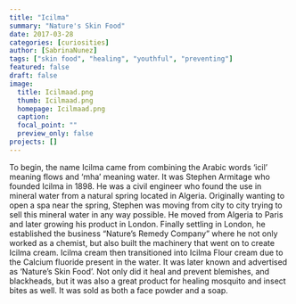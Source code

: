 ```yaml
---
title: "Icilma"
summary: "Nature's Skin Food"
date: 2017-03-28
categories: [curiosities]
author: [SabrinaNunez]
tags: ["skin food", "healing", "youthful", "preventing"]
featured: false
draft: false
image:
  title: Icilmaad.png
  thumb: Icilmaad.png
  homepage: Icilmaad.png
  caption:
  focal_point: ""
  preview_only: false
projects: []
---
```

To begin, the name Icilma came from combining the Arabic words ‘icil’ meaning flows and ‘mha’ meaning water.  It was Stephen Armitage who founded Icilma in 1898. He was a civil engineer who found the use in mineral water from a natural spring located in Algeria. Originally wanting to open a spa near the spring, Stephen was moving from city to city trying to sell this mineral water in any way possible. He moved from Algeria to Paris and later growing his product in London. Finally settling in London, he established the business “Nature’s Remedy Company” where he not only worked as a chemist, but also built the machinery that went on to create Icilma cream. Icilma cream then transitioned into Icilma Flour cream due to the Calcium fluoride present in the water. It was later known and advertised as ‘Nature’s Skin Food’. Not only did it heal and prevent blemishes, and blackheads, but it was also a great product for healing mosquito and insect bites as well. It was sold as both a face powder and a soap.
